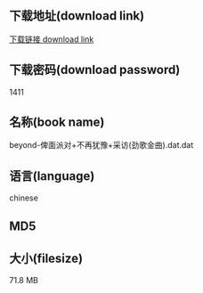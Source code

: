 ## 下载地址(download link)
[下载链接 download link](https://voluble-croquembouche-d321dc.netlify.app/?s=beyond-%E4%BF%BE%E9%9D%A2%E6%B4%BE%E5%AF%B9%2B%E4%B8%8D%E5%86%8D%E7%8A%B9%E8%B1%AB%2B%E9%87%87%E8%AE%BF%28%E5%8A%B2%E6%AD%8C%E9%87%91%E6%9B%B2%29.dat)

## 下载密码(download password)
1411

## 名称(book name)
beyond-俾面派对+不再犹豫+采访(劲歌金曲).dat.dat

## 语言(language)
chinese

## MD5


## 大小(filesize)
71.8 MB

